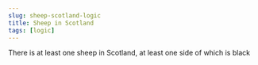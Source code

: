 ```yaml
---
slug: sheep-scotland-logic
title: Sheep in Scotland
tags: [logic]
---
```


There is at least one sheep in Scotland, at least one side of which is black
